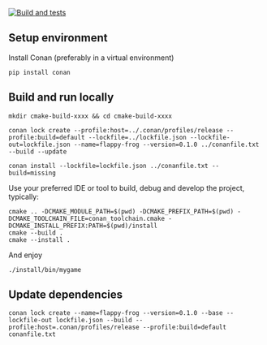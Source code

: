[![Build and tests](https://github.com/jgsogo/flappy-frog/actions/workflows/ci.yml/badge.svg?event=push)](https://github.com/jgsogo/flappy-frog/actions/workflows/ci.yml)


## Setup environment

Install Conan (preferably in a virtual environment)
```
pip install conan
```

## Build and run locally

```
mkdir cmake-build-xxxx && cd cmake-build-xxxx
```

```
conan lock create --profile:host=../.conan/profiles/release --profile:build=default --lockfile=../lockfile.json --lockfile-out=lockfile.json --name=flappy-frog --version=0.1.0 ../conanfile.txt --build --update
```

```
conan install --lockfile=lockfile.json ../conanfile.txt --build=missing
```

Use your preferred IDE or tool to build, debug and develop the project, typically:

```
cmake .. -DCMAKE_MODULE_PATH=$(pwd) -DCMAKE_PREFIX_PATH=$(pwd) -DCMAKE_TOOLCHAIN_FILE=conan_toolchain.cmake -DCMAKE_INSTALL_PREFIX:PATH=$(pwd)/install
cmake --build .
cmake --install .
```

And enjoy

```
./install/bin/mygame
```

## Update dependencies

```
conan lock create --name=flappy-frog --version=0.1.0 --base --lockfile-out lockfile.json --build --profile:host=.conan/profiles/release --profile:build=default conanfile.txt
```
